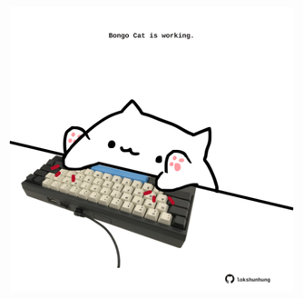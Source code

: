 <!-- built at 16/10/2022, 07:04:33 UTC -->
<p align="center">
  <img width="500" height="500" src="./ReadmeImage.svg">
</p>

